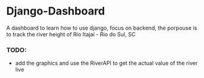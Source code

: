 # Django-Dashboard
A dashboard to learn how to use django, focus on backend, the porpouse is to track the river height of Rio Itajaí - Rio do Sul, SC

### TODO:
- add the graphics and use the RiverAPI to get the actual value of the river live
